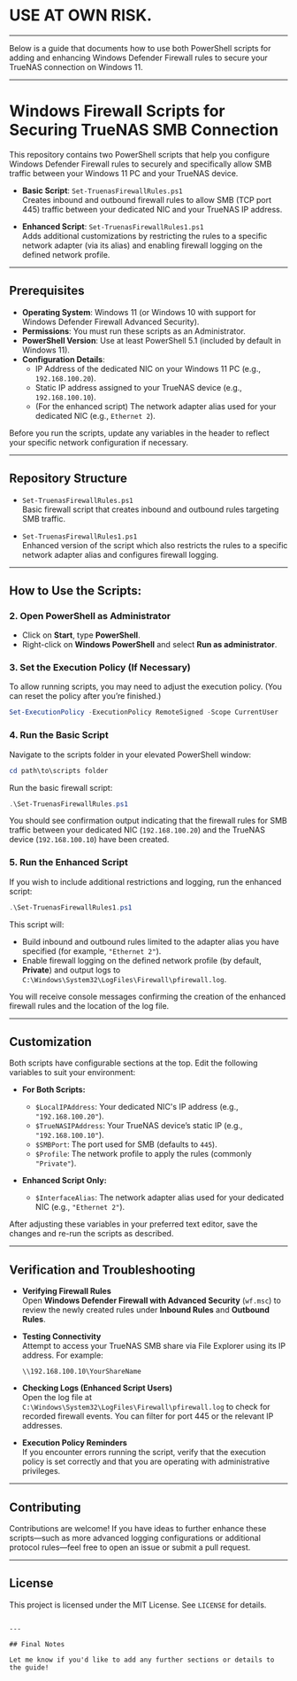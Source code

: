 # USE AT OWN RISK.
---
Below is a guide that documents how to use both PowerShell scripts for adding and enhancing Windows Defender Firewall rules to secure your TrueNAS connection on Windows 11.

---

# Windows Firewall Scripts for Securing TrueNAS SMB Connection

This repository contains two PowerShell scripts that help you configure Windows Defender Firewall rules to securely and specifically allow SMB traffic between your Windows 11 PC and your TrueNAS device.

- **Basic Script**: `Set-TruenasFirewallRules.ps1`  
  Creates inbound and outbound firewall rules to allow SMB (TCP port 445) traffic between your dedicated NIC and your TrueNAS IP address.

- **Enhanced Script**: `Set-TruenasFirewallRules1.ps1`  
  Adds additional customizations by restricting the rules to a specific network adapter (via its alias) and enabling firewall logging on the defined network profile.

---

## Prerequisites

- **Operating System**: Windows 11 (or Windows 10 with support for Windows Defender Firewall Advanced Security).
- **Permissions**: You must run these scripts as an Administrator.
- **PowerShell Version**: Use at least PowerShell 5.1 (included by default in Windows 11).
- **Configuration Details**:  
  - IP Address of the dedicated NIC on your Windows 11 PC (e.g., `192.168.100.20`).
  - Static IP address assigned to your TrueNAS device (e.g., `192.168.100.10`).
  - (For the enhanced script) The network adapter alias used for your dedicated NIC (e.g., `Ethernet 2`).

Before you run the scripts, update any variables in the header to reflect your specific network configuration if necessary.

---

## Repository Structure

- `Set-TruenasFirewallRules.ps1`  
  Basic firewall script that creates inbound and outbound rules targeting SMB traffic.

- `Set-TruenasFirewallRules1.ps1`  
  Enhanced version of the script which also restricts the rules to a specific network adapter alias and configures firewall logging.

---

## How to Use the Scripts:

### 2. Open PowerShell as Administrator

- Click on **Start**, type **PowerShell**.
- Right-click on **Windows PowerShell** and select **Run as administrator**.

### 3. Set the Execution Policy (If Necessary)

To allow running scripts, you may need to adjust the execution policy. (You can reset the policy after you’re finished.)
```powershell
Set-ExecutionPolicy -ExecutionPolicy RemoteSigned -Scope CurrentUser
```

### 4. Run the Basic Script

Navigate to the scripts folder in your elevated PowerShell window:
```powershell
cd path\to\scripts folder
```
Run the basic firewall script:
```powershell
.\Set-TruenasFirewallRules.ps1
```
You should see confirmation output indicating that the firewall rules for SMB traffic between your dedicated NIC (`192.168.100.20`) and the TrueNAS device (`192.168.100.10`) have been created.

### 5. Run the Enhanced Script

If you wish to include additional restrictions and logging, run the enhanced script:
```powershell
.\Set-TruenasFirewallRules1.ps1
```
This script will:
- Build inbound and outbound rules limited to the adapter alias you have specified (for example, `"Ethernet 2"`).
- Enable firewall logging on the defined network profile (by default, **Private**) and output logs to `C:\Windows\System32\LogFiles\Firewall\pfirewall.log`.

You will receive console messages confirming the creation of the enhanced firewall rules and the location of the log file.

---

## Customization

Both scripts have configurable sections at the top. Edit the following variables to suit your environment:

- **For Both Scripts:**
  - `$LocalIPAddress`: Your dedicated NIC's IP address (e.g., `"192.168.100.20"`).
  - `$TrueNASIPAddress`: Your TrueNAS device’s static IP (e.g., `"192.168.100.10"`).
  - `$SMBPort`: The port used for SMB (defaults to `445`).
  - `$Profile`: The network profile to apply the rules (commonly `"Private"`).

- **Enhanced Script Only:**
  - `$InterfaceAlias`: The network adapter alias used for your dedicated NIC (e.g., `"Ethernet 2"`).

After adjusting these variables in your preferred text editor, save the changes and re-run the scripts as described.

---

## Verification and Troubleshooting

- **Verifying Firewall Rules**  
  Open **Windows Defender Firewall with Advanced Security** (`wf.msc`) to review the newly created rules under **Inbound Rules** and **Outbound Rules**.

- **Testing Connectivity**  
  Attempt to access your TrueNAS SMB share via File Explorer using its IP address. For example:
  ```
  \\192.168.100.10\YourShareName
  ```

- **Checking Logs (Enhanced Script Users)**  
  Open the log file at `C:\Windows\System32\LogFiles\Firewall\pfirewall.log` to check for recorded firewall events. You can filter for port 445 or the relevant IP addresses.

- **Execution Policy Reminders**  
  If you encounter errors running the script, verify that the execution policy is set correctly and that you are operating with administrative privileges.

---

## Contributing

Contributions are welcome! If you have ideas to further enhance these scripts—such as more advanced logging configurations or additional protocol rules—feel free to open an issue or submit a pull request.

---

## License

This project is licensed under the MIT License. See `LICENSE` for details.
```

---

## Final Notes

Let me know if you'd like to add any further sections or details to the guide!
